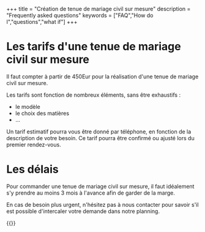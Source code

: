 +++
title = "Création de tenue de mariage civil sur mesure"
description = "Frequently asked questions"
keywords = ["FAQ","How do I","questions","what if"]
+++

Les tarifs d'une tenue de mariage civil sur mesure
===
Il faut compter à partir de 450Eur pour la réalisation d'une tenue de mariage civil sur mesure.

Les tarifs sont fonction de nombreux éléments, sans être exhaustifs :
- le modèle
- le choix des matières
- ...

Un tarif estimatif pourra vous être donné par téléphone, en fonction de la description de votre besoin. Ce tarif pourra être confirmé ou ajusté lors du premier rendez-vous.

Les délais
===
Pour commander une tenue de mariage civil sur mesure, il faut idéalement s'y prendre au moins 3 mois à l'avance afin de garder de la marge.

En cas de besoin plus urgent, n'hésitez pas à nous contacter pour savoir s'il est possible d'intercaler votre demande dans notre planning.

{{<contact>}}
